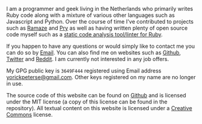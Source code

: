 I am a programmer and geek living in the Netherlands who primarily writes Ruby
code along with a mixture of various other languages such as Javascript and
Python. Over the course of time I've contributed to projects such as
[Ramaze][ramaze] and [Pry][pry] as well as having written plenty of open source
code myself such as a [static code analysis tool/linter for Ruby][ruby-lint].

If you happen to have any questions or would simply like to contact me you can
do so by [Email](mailto:yorickpeterse@gmail.com). You can also find me on
websites such as [Github][github], [Twitter][twitter] and [Reddit][reddit]. I
am currently not interested in any job offers.

My GPG public key is `3649F444` registered using Email address
yorickpeterse@gmail.com. Other keys registered on my name are no longer in
use.

The source code of this website can be found on [Github][source] and is
licensed under the MIT license (a copy of this license can be found in the
repository). All textual content on this website is licensed under a
[Creative Commons][cc] license.

[ramaze]: http://ramaze.net/
[pry]: https://github.com/pry/pry
[ruby-lint]: https://github.com/yorickpeterse/ruby-lint
[github]: https://github.com/yorickpeterse/
[twitter]: http://twitter.com/yorickpeterse
[reddit]: http://www.reddit.com/user/yorickpeterse/
[source]: https://github.com/yorickpeterse/yorickpeterse.com
[cc]: http://creativecommons.org/licenses/by-nc-sa/3.0/

